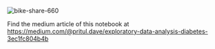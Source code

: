 ![bike-share-660](https://miro.medium.com/proxy/1*yv2l4GTRMJi09qPsszb9WQ.png) <br/>

Find the medium article of this notebook at <br/>
https://medium.com/@pritul.dave/exploratory-data-analysis-diabetes-3ec1fc804b4b
